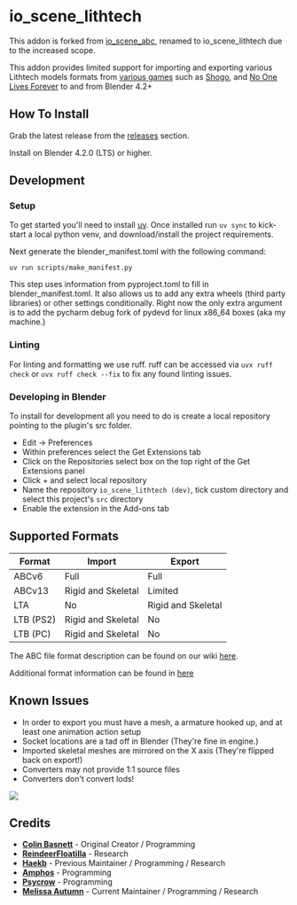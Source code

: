 # io_scene_lithtech

This addon is forked from [io_scene_abc](https://github.com/cmbasnett/io_scene_abc), renamed to io_scene_lithtech due to the increased scope.

This addon provides limited support for importing and exporting various Lithtech models formats from [various games](https://en.wikipedia.org/wiki/LithTech#Games_using_LithTech) such as [Shogo](https://en.wikipedia.org/wiki/Shogo:_Mobile_Armor_Division), and [No One Lives Forever](https://en.wikipedia.org/wiki/The_Operative:_No_One_Lives_Forever) to and from Blender 4.2+

## How To Install

Grab the latest release from the [releases](https://github.com/MelissaAutumn/io_scene_lithtech/releases) section.

Install on Blender 4.2.0 (LTS) or higher.

## Development

### Setup

To get started you'll need to install [uv](https://docs.astral.sh/uv). Once installed run `uv sync` to kick-start a 
local python venv, and download/install the project requirements. 

Next generate the blender_manifest.toml with the following command:

```shell
uv run scripts/make_manifest.py
```

This step uses information from pyproject.toml to fill in blender_manifest.toml. It also allows us to add any extra 
wheels (third party libraries) or other settings conditionally. Right now the only extra argument is to add the 
pycharm debug fork of pydevd for linux x86_64 boxes (aka my machine.)

### Linting

For linting and formatting we use ruff. ruff can be accessed via `uvx ruff check` or `uvx ruff check --fix` to fix any 
found linting issues.

### Developing in Blender

To install for development all you need to do is create a local repository pointing to the plugin's src folder.

* Edit -> Preferences
* Within preferences select the Get Extensions tab
* Click on the Repositories select box on the top right of the Get Extensions panel
* Click + and select local repository
* Name the repository `io_scene_lithtech (dev)`, tick custom directory and select this project's `src` directory
* Enable the extension in the Add-ons tab

## Supported Formats

| Format    | Import             | Export             |
|-----------|--------------------|--------------------|
| ABCv6     | Full               | Full               |
| ABCv13    | Rigid and Skeletal | Limited            |
| LTA       | No                 | Rigid and Skeletal |
| LTB (PS2) | Rigid and Skeletal | No                 |
| LTB (PC)  | Rigid and Skeletal | No                 |

The ABC file format description can be found on our wiki [here](https://github.com/cmbasnett/io_scene_abc/wiki/ABC).

Additional format information can be found in [here](https://github.com/melissaautumn/io_scene_lithtech/tree/master/research)

## Known Issues
 - In order to export you must have a mesh, a armature hooked up, and at least one animation action setup
 - Socket locations are a tad off in Blender (They're fine in engine.)
 - Imported skeletal meshes are mirrored on the X axis (They're flipped back on export!)
 - Converters may not provide 1:1 source files
 - Converters don't convert lods!

![](https://raw.githubusercontent.com/haekb/io_scene_lithtech/master/doc/readme/example.png)

## Credits
* [**Colin Basnett**](https://github.com/cmbasnett) - Original Creator / Programming
* [**ReindeerFloatilla**](https://github.com/ReindeerFloatilla) - Research
* [**Haekb**](https://github.com/haekb) - Previous Maintainer / Programming / Research
* [**Amphos**](https://github.com/Five-Damned-Dollarz) - Programming
* [**Psycrow**](https://github.com/Psycrow101) - Programming
* [**Melissa Autumn**](https://github.com/melissaautumn) - Current Maintainer / Programming / Research
